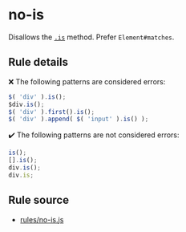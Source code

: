 # no-is

Disallows the [`.is`](https://api.jquery.com/is/) method. Prefer `Element#matches`.

## Rule details

❌ The following patterns are considered errors:
```js
$( 'div' ).is();
$div.is();
$( 'div' ).first().is();
$( 'div' ).append( $( 'input' ).is() );
```

✔️ The following patterns are not considered errors:
```js
is();
[].is();
div.is();
div.is;
```
## Rule source

* [rules/no-is.js](../rules/no-is.js)
